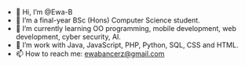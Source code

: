 - 👋 Hi, I’m @Ewa-B
- 👀 I’m a final-year BSc (Hons) Computer Science student.
- 🌱 I’m currently learning OO programming, mobile development, web development, cyber security, AI.
- 💞️ I’m work with Java, JavaScript, PHP, Python, SQL, CSS and HTML.
- 📫 How to reach me: ewabancerz@gmail.com

<!---
Ewa-B/Ewa-B is a ✨ special ✨ repository because its `README.md` (this file) appears on your GitHub profile.
You can click the Preview link to take a look at your changes.
--->
